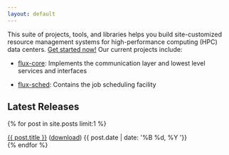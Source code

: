 ```yaml
---
layout: default
---
```


This suite of projects, tools, and libraries helps you build site-customized resource management systems for high-performance computing (HPC) data centers. [Get started now!](https://flux-framework.readthedocs.io/en/latest/quickstart.html) Our current projects include:

* [flux-core](https://github.com/flux-framework/flux-core): Implements the communication layer and lowest level services and interfaces

* [flux-sched](https://github.com/flux-framework/flux-sched): Contains the job scheduling facility

## Latest Releases

{% for post in site.posts limit:1 %}
  <div class="post-preview">
    <span class="post-title alignable pull-left"><a href="{{ post.url | prepend: site.baseurl }}">{{ post.title }}</a> (<a href="{{ post.download }}" target="___blank">download</a>)</span>
    <span class="post-time alignable pull-right"><time>{{ post.date | date: '%B %d, %Y '}}</time></span>
  <div style="clear:both"></div>
  </div>
{% endfor %}
